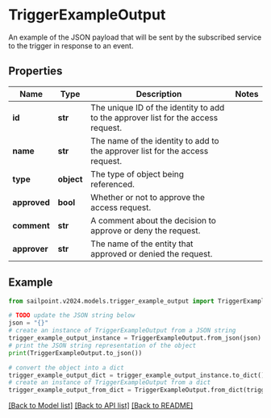 # TriggerExampleOutput

An example of the JSON payload that will be sent by the subscribed service to the trigger in response to an event.

## Properties

Name | Type | Description | Notes
------------ | ------------- | ------------- | -------------
**id** | **str** | The unique ID of the identity to add to the approver list for the access request. | 
**name** | **str** | The name of the identity to add to the approver list for the access request. | 
**type** | **object** | The type of object being referenced. | 
**approved** | **bool** | Whether or not to approve the access request. | 
**comment** | **str** | A comment about the decision to approve or deny the request. | 
**approver** | **str** | The name of the entity that approved or denied the request. | 

## Example

```python
from sailpoint.v2024.models.trigger_example_output import TriggerExampleOutput

# TODO update the JSON string below
json = "{}"
# create an instance of TriggerExampleOutput from a JSON string
trigger_example_output_instance = TriggerExampleOutput.from_json(json)
# print the JSON string representation of the object
print(TriggerExampleOutput.to_json())

# convert the object into a dict
trigger_example_output_dict = trigger_example_output_instance.to_dict()
# create an instance of TriggerExampleOutput from a dict
trigger_example_output_from_dict = TriggerExampleOutput.from_dict(trigger_example_output_dict)
```
[[Back to Model list]](../README.md#documentation-for-models) [[Back to API list]](../README.md#documentation-for-api-endpoints) [[Back to README]](../README.md)


